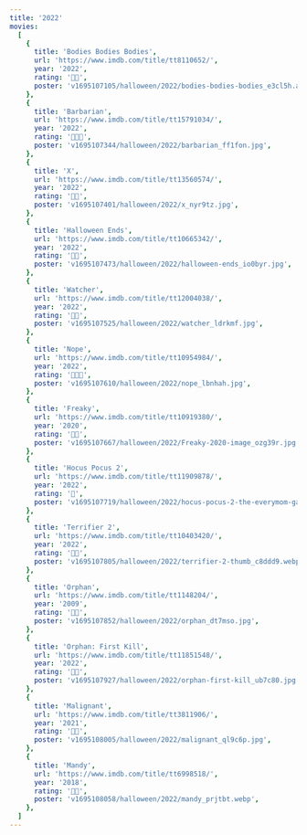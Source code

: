 ```yaml
---
title: '2022'
movies:
  [
    {
      title: 'Bodies Bodies Bodies',
      url: 'https://www.imdb.com/title/tt8110652/',
      year: '2022',
      rating: '🔪🔪',
      poster: 'v1695107105/halloween/2022/bodies-bodies-bodies_e3cl5h.avif',
    },
    {
      title: 'Barbarian',
      url: 'https://www.imdb.com/title/tt15791034/',
      year: '2022',
      rating: '🔪🔪🔪',
      poster: 'v1695107344/halloween/2022/barbarian_ff1fon.jpg',
    },
    {
      title: 'X',
      url: 'https://www.imdb.com/title/tt13560574/',
      year: '2022',
      rating: '🔪🔪',
      poster: 'v1695107401/halloween/2022/x_nyr9tz.jpg',
    },
    {
      title: 'Halloween Ends',
      url: 'https://www.imdb.com/title/tt10665342/',
      year: '2022',
      rating: '🔪🔪',
      poster: 'v1695107473/halloween/2022/halloween-ends_io0byr.jpg',
    },
    {
      title: 'Watcher',
      url: 'https://www.imdb.com/title/tt12004038/',
      year: '2022',
      rating: '🔪🔪',
      poster: 'v1695107525/halloween/2022/watcher_ldrkmf.jpg',
    },
    {
      title: 'Nope',
      url: 'https://www.imdb.com/title/tt10954984/',
      year: '2022',
      rating: '🔪🔪🔪',
      poster: 'v1695107610/halloween/2022/nope_lbnhah.jpg',
    },
    {
      title: 'Freaky',
      url: 'https://www.imdb.com/title/tt10919380/',
      year: '2020',
      rating: '🔪🔪',
      poster: 'v1695107667/halloween/2022/Freaky-2020-image_ozg39r.jpg',
    },
    {
      title: 'Hocus Pocus 2',
      url: 'https://www.imdb.com/title/tt11909878/',
      year: '2022',
      rating: '🔪',
      poster: 'v1695107719/halloween/2022/hocus-pocus-2-the-everymom-gallery_drhyb2.jpg',
    },
    {
      title: 'Terrifier 2',
      url: 'https://www.imdb.com/title/tt10403420/',
      year: '2022',
      rating: '🔪🔪',
      poster: 'v1695107805/halloween/2022/terrifier-2-thumb_c8ddd9.webp',
    },
    {
      title: 'Orphan',
      url: 'https://www.imdb.com/title/tt1148204/',
      year: '2009',
      rating: '🔪🔪',
      poster: 'v1695107852/halloween/2022/orphan_dt7mso.jpg',
    },
    {
      title: 'Orphan: First Kill',
      url: 'https://www.imdb.com/title/tt11851548/',
      year: '2022',
      rating: '🔪🔪',
      poster: 'v1695107927/halloween/2022/orphan-first-kill_ub7c80.jpg',
    },
    {
      title: 'Malignant',
      url: 'https://www.imdb.com/title/tt3811906/',
      year: '2021',
      rating: '🔪🔪',
      poster: 'v1695108005/halloween/2022/malignant_ql9c6p.jpg',
    },
    {
      title: 'Mandy',
      url: 'https://www.imdb.com/title/tt6998518/',
      year: '2018',
      rating: '🔪🔪',
      poster: 'v1695108058/halloween/2022/mandy_prjtbt.webp',
    },
  ]
---
```

